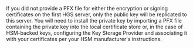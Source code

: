 If you did not provide a PFX file for either the encryption or signing certificates on the first HGS server, only the public key will be replicated to this server.
You will need to install the private key by importing a PFX file containing the private key into the local certificate store or, in the case of HSM-backed keys, configuring the Key Storage Provider and associating it with your certificates per your HSM manufacturer's instructions.

<!-- Appears in guarded-fabric-initialize-hgs-ad-mode-default.md and guarded-fabric-initialize-hgs-tpm-mode-default.md
-->